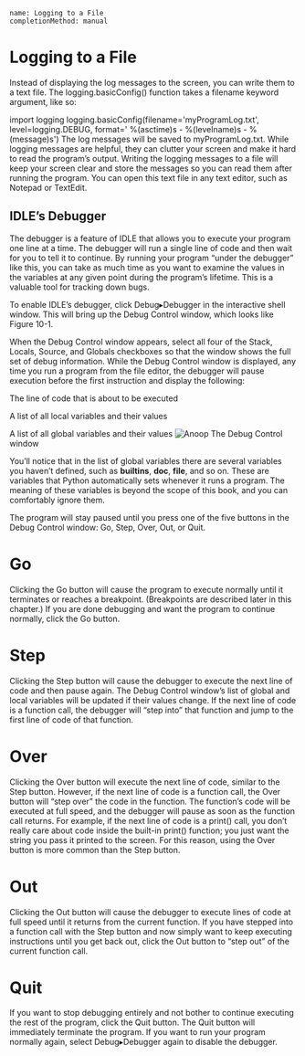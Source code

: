 ```ngMeta
name: Logging to a File
completionMethod: manual
```
# Logging to a File
Instead of displaying the log messages to the screen, you can write them to a text file. The logging.basicConfig() function takes a filename keyword argument, like so:


import logging
logging.basicConfig(filename='myProgramLog.txt', level=logging.DEBUG, format='
%(asctime)s - %(levelname)s - %(message)s')
The log messages will be saved to myProgramLog.txt. While logging messages are helpful, they can clutter your screen and make it hard to read the program’s output. Writing the logging messages to a file will keep your screen clear and store the messages so you can read them after running the program. You can open this text file in any text editor, such as Notepad or TextEdit.

## IDLE’s Debugger
The debugger is a feature of IDLE that allows you to execute your program one line at a time. The debugger will run a single line of code and then wait for you to tell it to continue. By running your program “under the debugger” like this, you can take as much time as you want to examine the values in the variables at any given point during the program’s lifetime. This is a valuable tool for tracking down bugs.

To enable IDLE’s debugger, click Debug▸Debugger in the interactive shell window. This will bring up the Debug Control window, which looks like Figure 10-1.

When the Debug Control window appears, select all four of the Stack, Locals, Source, and Globals checkboxes so that the window shows the full set of debug information. While the Debug Control window is displayed, any time you run a program from the file editor, the debugger will pause execution before the first instruction and display the following:

The line of code that is about to be executed

A list of all local variables and their values

A list of all global variables and their values
![Anoop](assets/000020.jpg)
The Debug Control window

You’ll notice that in the list of global variables there are several variables you haven’t defined, such as __builtins__, __doc__, __file__, and so on. These are variables that Python automatically sets whenever it runs a program. The meaning of these variables is beyond the scope of this book, and you can comfortably ignore them.

The program will stay paused until you press one of the five buttons in the Debug Control window: Go, Step, Over, Out, or Quit.

# Go
Clicking the Go button will cause the program to execute normally until it terminates or reaches a breakpoint. (Breakpoints are described later in this chapter.) If you are done debugging and want the program to continue normally, click the Go button.

# Step
Clicking the Step button will cause the debugger to execute the next line of code and then pause again. The Debug Control window’s list of global and local variables will be updated if their values change. If the next line of code is a function call, the debugger will “step into” that function and jump to the first line of code of that function.

# Over
Clicking the Over button will execute the next line of code, similar to the Step button. However, if the next line of code is a function call, the Over button will “step over” the code in the function. The function’s code will be executed at full speed, and the debugger will pause as soon as the function call returns. For example, if the next line of code is a print() call, you don’t really care about code inside the built-in print() function; you just want the string you pass it printed to the screen. For this reason, using the Over button is more common than the Step button.

# Out
Clicking the Out button will cause the debugger to execute lines of code at full speed until it returns from the current function. If you have stepped into a function call with the Step button and now simply want to keep executing instructions until you get back out, click the Out button to “step out” of the current function call.

# Quit
If you want to stop debugging entirely and not bother to continue executing the rest of the program, click the Quit button. The Quit button will immediately terminate the program. If you want to run your program normally again, select Debug▸Debugger again to disable the debugger.


